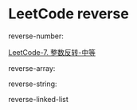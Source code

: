 # LeetCode reverse

reverse-number:

[LeetCode-7. 整数反转-中等](https://leetcode.cn/problems/reverse-integer/)



reverse-array:



reverse-string:



reverse-linked-list



